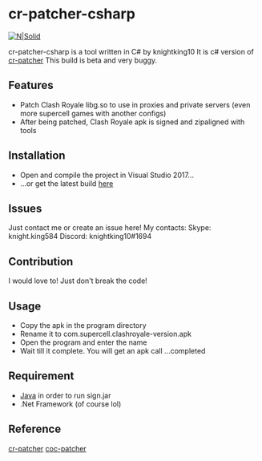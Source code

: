 # cr-patcher-csharp

[![N|Solid](https://ci.appveyor.com/api/projects/status/6inkd43akohu7oyu?svg=true)](https://ci.appveyor.com/project/knightking100/cr-patcher-csharp)

cr-patcher-csharp is a tool written in C# by knightking10
It is c# version of [cr-patcher](https://github.com/royale-proxy/cr-patcher)
This build is beta and very buggy.
## Features
  - Patch Clash Royale libg.so to use in proxies and private servers (even more supercell games with another configs)
  - After being patched, Clash Royale apk is signed and zipaligned with tools
## Installation

  - Open and compile the project in Visual Studio 2017...
  - ...or get the latest build [here](https://ci.appveyor.com/project/knightking100/cr-patcher-csharp/build/artifacts) 

## Issues
Just contact me or create an issue here!
My contacts:
Skype: knight.king584
Discord: knightking10#1694

## Contribution
I would love to! Just don't break the code!
## Usage
  - Copy the apk in the program directory
  - Rename it to com.supercell.clashroyale-version.apk
  - Open the program and enter the name
  - Wait till it complete. You will get an apk call ...completed
## Requirement
  - [Java](https://java.com/en/download/) in order to run sign.jar
  - .Net Framework (of course lol)
## Reference
[cr-patcher](https://github.com/royale-proxy/cr-patcher)
[coc-patcher](https://github.com/clugh/coc-patcher)